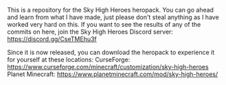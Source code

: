 This is a repository for the Sky High Heroes heropack. You can go ahead and learn from what I have made, just please don't steal anything as I have worked very hard on this. If you want to see the results of any of the commits on here, join the Sky High Heroes Discord server: https://discord.gg/CseTMEhu3f

Since it is now released, you can download the heropack to experience it for yourself at these locations:
CurseForge: https://www.curseforge.com/minecraft/customization/sky-high-heroes
Planet Minecraft: https://www.planetminecraft.com/mod/sky-high-heroes/